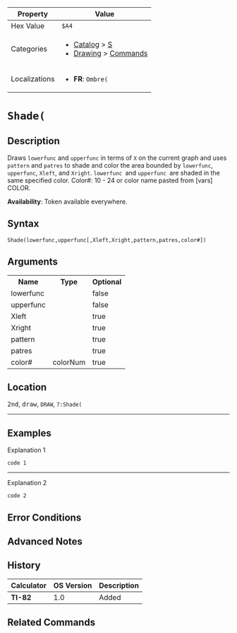 | Property      | Value |
|---------------|-------|
| Hex Value     | `$A4`|
| Categories    | <ul><li>[Catalog](<../categories/Catalog.md>) > [S](<../categories/Catalog.md#S>)</li><li>[Drawing](<../categories/Drawing.md>) > [Commands](<../categories/Drawing.md#Commands>)</li></ul> |
| Localizations | <ul><li><b>FR</b>: `Ombre(`</li></ul> |

# `Shade(`

## Description
Draws `lowerfunc` and `upperfunc` in terms of `X` on the current graph and uses `pattern` and `patres` to shade and color the area bounded by `lowerfunc`, `upperfunc`, `Xleft`, and `Xright`. `lowerfunc `and `upperfunc `are shaded in the same specified color.
Color#: 10 - 24 or color name pasted from [vars] COLOR.


<b>Availability</b>: Token available everywhere.

## Syntax
`Shade(lowerfunc,upperfunc[,Xleft,Xright,pattern,patres,color#])`

## Arguments
<table>
<tr><th>Name</th><th>Type</th><th>Optional</th></tr>

<tr><td>lowerfunc</td><td></td><td>false</td></tr>

<tr><td>upperfunc</td><td></td><td>false</td></tr>

<tr><td>Xleft</td><td></td><td>true</td></tr>

<tr><td>Xright</td><td></td><td>true</td></tr>

<tr><td>pattern</td><td></td><td>true</td></tr>

<tr><td>patres</td><td></td><td>true</td></tr>

<tr><td>color#</td><td>colorNum</td><td>true</td></tr>

</table>

## Location
<kbd>2nd</kbd>, <kbd>draw</kbd>, `DRAW`, `7:Shade(`
<hr>

## Examples

Explanation 1
```ti-basic
code 1
```
---
Explanation 2
```ti-basic
code 2
```

## Error Conditions


## Advanced Notes


## History
| Calculator | OS Version | Description |
|------------|------------|-------------|
| <b>TI-82</b> | 1.0 | Added

## Related Commands

    